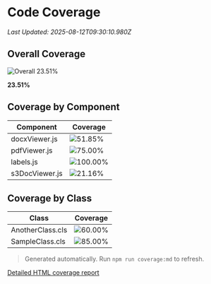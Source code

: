 # Code Coverage

_Last Updated: 2025-08-12T09:30:10.980Z_

## Overall Coverage

![Overall 23.51%](https://progress-bar.dev/24?scale=100&width=500&suffix=%25)

**23.51%**

## Coverage by Component

| Component | Coverage |
| --- | --- |
| docxViewer.js | ![51.85%](https://img.shields.io/badge/-51.85%25-orange?label=) |
| pdfViewer.js | ![75.00%](https://img.shields.io/badge/-75.00%25-yellow?label=) |
| labels.js | ![100.00%](https://img.shields.io/badge/-100.00%25-brightgreen?label=) |
| s3DocViewer.js | ![21.16%](https://img.shields.io/badge/-21.16%25-red?label=) |

## Coverage by Class

| Class | Coverage |
| --- | --- |
| AnotherClass.cls | ![60.00%](https://img.shields.io/badge/-60.00%25-orange?label=) |
| SampleClass.cls | ![85.00%](https://img.shields.io/badge/-85.00%25-yellow?label=) |

> Generated automatically. Run `npm run coverage:md` to refresh.

[Detailed HTML coverage report](../coverage/lcov-report/index.html)